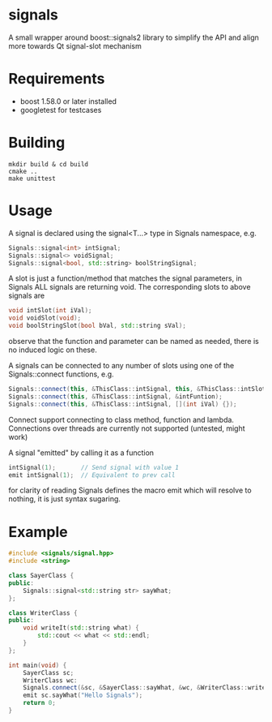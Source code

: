 # signals

A small wrapper around boost::signals2 library to simplify the API and align more towards Qt signal-slot mechanism

# Requirements

* boost 1.58.0 or later installed
* googletest for testcases

# Building

    mkdir build & cd build
    cmake ..
    make unittest
    
# Usage

A signal is declared using the signal<T...> type in Signals namespace, e.g.
```c++
Signals::signal<int> intSignal;
Signals::signal<> voidSignal;
Signals::signal<bool, std::string> boolStringSignal;
```

A slot is just a function/method that matches the signal parameters, in Signals ALL signals are returning void. The corresponding slots to above signals are 
```c++
void intSlot(int iVal);
void voidSlot(void);
void boolStringSlot(bool bVal, std::string sVal);
```
observe that the function and parameter can be named as needed, there is no induced logic on these.

A signals can be connected to any number of slots using one of the Signals::connect functions, e.g. 
```c++
Signals::connect(this, &ThisClass::intSignal, this, &ThisClass::intSlot);
Signals::connect(this, &ThisClass::intSignal, &intFuntion);
Signals::connect(this, &ThisClass::intSignal, [](int iVal) {});
```
Connect support connecting to class method, function and lambda. Connections over threads are currently not supported (untested, might work)

A signal "emitted" by calling it as a function
```c++
intSignal(1);       // Send signal with value 1
emit intSignal(1);  // Equivalent to prev call
```
for clarity of reading Signals defines the macro emit which will resolve to nothing, it is just syntax sugaring. 

# Example

```c++
#include <signals/signal.hpp>
#include <string>

class SayerClass {
public:
    Signals::signal<std::string str> sayWhat;
};

class WriterClass {
public:
    void writeIt(std::string what) {
        std::cout << what << std::endl;
    }
};

int main(void) {
    SayerClass sc;
    WriterClass wc:
    Signals.connect(&sc, &SayerClass::sayWhat, &wc, &WriterClass::writeIt);
    emit sc.sayWhat("Hello Signals");
    return 0;
}
```
